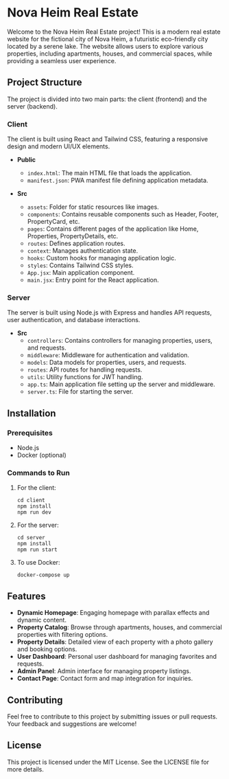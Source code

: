# Nova Heim Real Estate

Welcome to the Nova Heim Real Estate project! This is a modern real estate website for the fictional city of Nova Heim, a futuristic eco-friendly city located by a serene lake. The website allows users to explore various properties, including apartments, houses, and commercial spaces, while providing a seamless user experience.

## Project Structure

The project is divided into two main parts: the client (frontend) and the server (backend).

### Client

The client is built using React and Tailwind CSS, featuring a responsive design and modern UI/UX elements.

- **Public**
  - `index.html`: The main HTML file that loads the application.
  - `manifest.json`: PWA manifest file defining application metadata.

- **Src**
  - `assets`: Folder for static resources like images.
  - `components`: Contains reusable components such as Header, Footer, PropertyCard, etc.
  - `pages`: Contains different pages of the application like Home, Properties, PropertyDetails, etc.
  - `routes`: Defines application routes.
  - `context`: Manages authentication state.
  - `hooks`: Custom hooks for managing application logic.
  - `styles`: Contains Tailwind CSS styles.
  - `App.jsx`: Main application component.
  - `main.jsx`: Entry point for the React application.

### Server

The server is built using Node.js with Express and handles API requests, user authentication, and database interactions.

- **Src**
  - `controllers`: Contains controllers for managing properties, users, and requests.
  - `middleware`: Middleware for authentication and validation.
  - `models`: Data models for properties, users, and requests.
  - `routes`: API routes for handling requests.
  - `utils`: Utility functions for JWT handling.
  - `app.ts`: Main application file setting up the server and middleware.
  - `server.ts`: File for starting the server.

## Installation

### Prerequisites

- Node.js
- Docker (optional)

### Commands to Run

1. For the client:
   ```
   cd client
   npm install
   npm run dev
   ```

2. For the server:
   ```
   cd server
   npm install
   npm run start
   ```

3. To use Docker:
   ```
   docker-compose up
   ```

## Features

- **Dynamic Homepage**: Engaging homepage with parallax effects and dynamic content.
- **Property Catalog**: Browse through apartments, houses, and commercial properties with filtering options.
- **Property Details**: Detailed view of each property with a photo gallery and booking options.
- **User Dashboard**: Personal user dashboard for managing favorites and requests.
- **Admin Panel**: Admin interface for managing property listings.
- **Contact Page**: Contact form and map integration for inquiries.

## Contributing

Feel free to contribute to this project by submitting issues or pull requests. Your feedback and suggestions are welcome!

## License

This project is licensed under the MIT License. See the LICENSE file for more details.